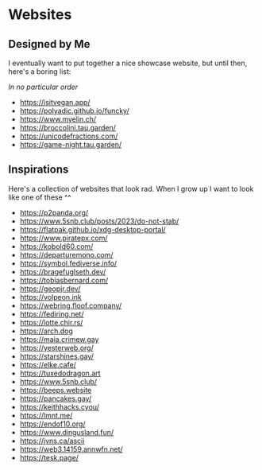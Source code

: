 # Websites

## Designed by Me
I eventually want to put together a nice showcase website,
but until then, here's a boring list:

*In no particular order*
* <https://isitvegan.app/>
* <https://polyadic.github.io/funcky/>
* <https://www.myelin.ch/>
* <https://broccolini.tau.garden/>
* <https://unicodefractions.com/>
* <https://game-night.tau.garden/>

## Inspirations
Here's a collection of websites that look
rad. When I grow up I want to look like one of these ^^

* <https://p2panda.org/>
* <https://www.5snb.club/posts/2023/do-not-stab/>
* <https://flatpak.github.io/xdg-desktop-portal/>
* <https://www.piratepx.com/>
* <https://kobold60.com/>
* <https://departuremono.com/>
* <https://symbol.fediverse.info/>
* <https://bragefuglseth.dev/>
* <https://tobiasbernard.com/>
* <https://geopjr.dev/>
* <https://volpeon.ink>
* <https://webring.floof.company/>
* <https://fediring.net/>
* <https://lotte.chir.rs/>
* <https://arch.dog>
* <https://maia.crimew.gay>
* <https://yesterweb.org/>
* <https://starshines.gay/>
* <https://elke.cafe/>
* <https://tuxedodragon.art>
* <https://www.5snb.club/>
* <https://beeps.website>
* <https://pancakes.gay/>
* <https://keithhacks.cyou/>
* <https://lmnt.me/>
* <https://endof10.org/>
* <https://www.dingusland.fun/>
* <https://jvns.ca/ascii>
* <https://web3.14159.annwfn.net/>
* <https://tesk.page/>
